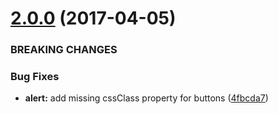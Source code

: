 <a name="2.0.0"></a>
# [2.0.0](https://github.com/driftyco/ionic/compare/v2.3.0...v3.0.0) (2017-04-05)


### BREAKING CHANGES

### Bug Fixes

* **alert:** add missing cssClass property for buttons ([4fbcda7](https://github.com/driftyco/ionic/commit/4fbcda7))
